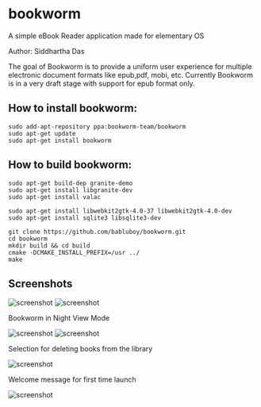 # bookworm
A simple eBook Reader application made for elementary OS

Author: Siddhartha Das

The goal of Bookworm is to provide a uniform user experience for multiple electronic document formats like epub,pdf, mobi, etc. Currently Bookworm is in a very draft stage with support for epub format only.

## How to install bookworm:

```shell
sudo add-apt-repository ppa:bookworm-team/bookworm
sudo apt-get update
sudo apt-get install bookworm
```

## How to build bookworm:

```shell
sudo apt-get build-dep granite-demo 
sudo apt-get install libgranite-dev
sudo apt-get install valac

sudo apt-get install libwebkit2gtk-4.0-37 libwebkit2gtk-4.0-dev
sudo apt-get install sqlite3 libsqlite3-dev

git clone https://github.com/babluboy/bookworm.git
cd bookworm
mkdir build && cd build 
cmake -DCMAKE_INSTALL_PREFIX=/usr ../
make
```
## Screenshots

![screenshot](https://github.com/babluboy/bookworm/blob/master/screenshots/BookwormLibraryView.jpeg)
![screenshot](https://github.com/babluboy/bookworm/blob/master/screenshots/BookwormReadingView.jpeg)

Bookworm in Night View Mode

![screenshot](https://github.com/babluboy/bookworm/blob/master/screenshots/BookwormNightLibraryView.jpeg)
![screenshot](https://github.com/babluboy/bookworm/blob/master/screenshots/BookwormNightReadingView.jpeg)

Selection for deleting books from the library

![screenshot](https://github.com/babluboy/bookworm/blob/master/screenshots/BookwormBookSelection.jpeg)

Welcome message for first time launch

![screenshot](https://github.com/babluboy/bookworm/blob/master/screenshots/BookwormWelcomeScreen.jpeg)
